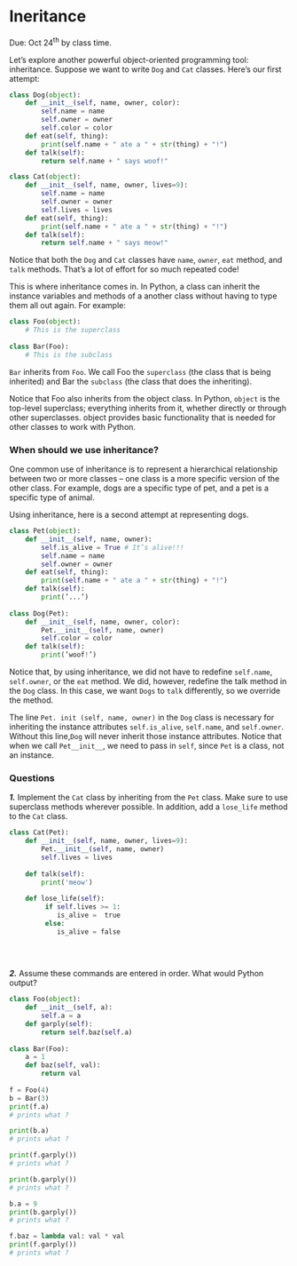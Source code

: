 # Ineritance
Due: Oct 24<sup>th</sup> by class time.


Let’s explore another powerful object-oriented programming tool: inheritance. Suppose
we want to write `Dog` and `Cat` classes. Here’s our first attempt:

```python
class Dog(object):
    def __init__(self, name, owner, color):
        self.name = name
        self.owner = owner
        self.color = color
    def eat(self, thing):
        print(self.name + " ate a " + str(thing) + "!")
    def talk(self):
        return self.name + " says woof!"

class Cat(object):
    def __init__(self, name, owner, lives=9):
        self.name = name
        self.owner = owner
        self.lives = lives
    def eat(self, thing):
        print(self.name + " ate a " + str(thing) + "!")
    def talk(self):
        return self.name + " says meow!"
```

Notice that both the `Dog` and `Cat` classes have `name`, `owner`, `eat` method, and `talk` methods. 
That’s a lot of effort for so much repeated code!

This is where inheritance comes in. In Python, a class can inherit the instance variables
and methods of a another class without having to type them all out again. For example:

```python
class Foo(object):
    # This is the superclass
    
class Bar(Foo):
    # This is the subclass
```

`Bar` inherits from `Foo`. We call Foo the `superclass` (the class that is being inherited) and
Bar the `subclass` (the class that does the inheriting).

Notice that Foo also inherits from the object class. In Python, `object` is the top-level
superclass; everything inherits from it, whether directly or through other superclasses.
object provides basic functionality that is needed for other classes to work with Python.

### When should we use inheritance?

One common use of inheritance is to represent a hierarchical relationship between two or
more classes – one class is a more specific version of the other class. For example, dogs
are a specific type of pet, and a pet is a specific type of animal.

Using inheritance, here is a second attempt at representing dogs.

```python
class Pet(object):
    def __init__(self, name, owner):
        self.is_alive = True # It’s alive!!!
        self.name = name
        self.owner = owner
    def eat(self, thing):
        print(self.name + " ate a " + str(thing) + "!")
    def talk(self):
        print(’...’)
        
class Dog(Pet):
    def __init__(self, name, owner, color):
        Pet.__init__(self, name, owner)
        self.color = color
    def talk(self):
        print(’woof!’)
```

Notice that, by using inheritance, we did not have to redefine `self.name`, `self.owner`,
or the `eat` method. We did, however, redefine the talk method in the `Dog` class. In this
case, we want `Dogs` to `talk` differently, so we override the method.

The line `Pet. init (self, name, owner)` in the `Dog` class is necessary for inheriting
the instance attributes `self.is_alive`, `self.name`, and `self.owner`. Without
this line,`Dog` will never inherit those instance attributes. Notice that when we call
`Pet__init__`, we need to pass in `self`, since `Pet` is a class, not an instance.

### Questions

***1.*** Implement the `Cat` class by inheriting from the `Pet` class. Make sure to use superclass
methods wherever possible. In addition, add a `lose_life` method to the `Cat` class.

```python
class Cat(Pet):
	def __init__(self, name, owner, lives=9):
		Pet.__init__(self, name, owner)
		self.lives = lives
	
	def talk(self):
		print('meow')
		
	def lose_life(self):
		 if self.lives >= 1:
		 	is_alive =  true
		 else:
		 	is_alive = false
		 
        
        
```

***2.*** Assume these commands are entered in order. What would Python output?

```python
class Foo(object):
    def __init__(self, a):
        self.a = a
    def garply(self):
        return self.baz(self.a)
        
class Bar(Foo):
    a = 1
    def baz(self, val):
        return val
        
f = Foo(4)
b = Bar(3)
print(f.a)
# prints what ?

print(b.a)
# prints what ?

print(f.garply())
# prints what ?

print(b.garply())
# prints what ?

b.a = 9
print(b.garply())
# prints what ?

f.baz = lambda val: val * val
print(f.garply())
# prints what ?
```
